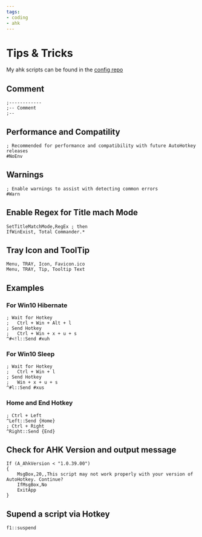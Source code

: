 ```yaml
---
tags:
- coding
- ahk
---
```

# Tips & Tricks

My ahk scripts can be found in the [config repo]({{config_repo_folder}}/scripts/ahk)

## Comment

``` ahk
;------------
;-- Comment
;--
```

## Performance and Compatility

``` ahk
; Recommended for performance and compatibility with future AutoHotkey releases
#NoEnv
```

## Warnings

``` ahk
; Enable warnings to assist with detecting common errors
#Warn
```

## Enable Regex for Title mach Mode

``` ahk
SetTitleMatchMode,RegEx ; then
IfWinExist, Total Commander.*
```

## Tray Icon and ToolTip

``` ahk
Menu, TRAY, Icon, Favicon.ico
Menu, TRAY, Tip, Tooltip Text
```

## Examples

### For Win10 Hibernate

``` ahk
; Wait for Hotkey
;   Ctrl + Win + Alt + l
; Send Hotkey
;   Ctrl + Win + x + u + s
^#<!l::Send #xuh
```

### For Win10 Sleep

``` ahk
; Wait for Hotkey
;   Ctrl + Win + l
; Send Hotkey
;   Win + x + u + s
^#l::Send #xus
```

### Home and End Hotkey

``` ahk
; Ctrl + Left
^Left::Send {Home}
; Ctrl + Right
^Right::Send {End}
```

## Check for AHK Version and output message

``` ahk
If (A_AhkVersion < "1.0.39.00")
{
    MsgBox,20,,This script may not work properly with your version of AutoHotkey. Continue?
    IfMsgBox,No
    ExitApp
}
```

## Supend a script via Hotkey

``` ahk
f1::suspend
```